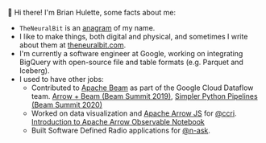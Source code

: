 👋 Hi there! I'm Brian Hulette, some facts about me:
- `TheNeuralBit` is an [anagram](https://theneuralbit.com/anagranimation.html) of my name.
- I like to make things, both digital and physical, and sometimes I write about them at [theneuralbit.com](https://theneuralbit.com).
- I'm currently a software engineer at Google, working on integrating BigQuery with open-source file and table formats (e.g. Parquet and Iceberg).
- I used to have other jobs:
  - Contributed to [Apache Beam](https://github.com/apache/beam) as part of the Google Cloud Dataflow team. [Arrow + Beam (Beam Summit 2019)](https://s.apache.org/beam-arrow-vegas-2019), [Simpler Python Pipelines (Beam Summit 2020)](https://s.apache.org/simpler-python-pipelines-2020)
  - Worked on data visualization and [Apache Arrow JS](https://github.com/apache/arrow/tree/master/js) for [@ccri](http://github.com/ccri). [Introduction to Apache Arrow Observable Notebook](https://observablehq.com/@theneuralbit/introduction-to-apache-arrow)
  - Built Software Defined Radio applications for [@n-ask](http://github.com/n-ask).
